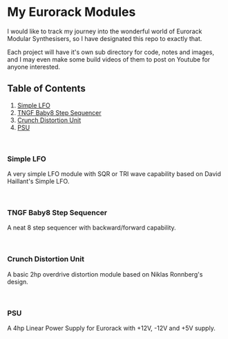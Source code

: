 # My Eurorack Modules

I would like to track my journey into the wonderful world of Eurorack Modular Synthesisers, so I have designated this repo to exactly that.

Each project will have it's own sub directory for code, notes and images, and I may even make some build videos of them to post on Youtube for anyone interested.

## Table of Contents
1. [Simple LFO](#simple-lfo)
2. [TNGF Baby8 Step Sequencer](#tngf-baby8-step-sequencer)
3. [Crunch Distortion Unit](#crunch-distortion-unit)
4. [PSU](#psu)

&nbsp;

### Simple LFO

A very simple LFO module with SQR or TRI wave capability based on David Haillant's Simple LFO.

&nbsp;

### TNGF Baby8 Step Sequencer

A neat 8 step sequencer with backward/forward capability.

&nbsp;

### Crunch Distortion Unit

A basic 2hp overdrive distortion module based on Niklas Ronnberg's design.

&nbsp;

### PSU

A 4hp Linear Power Supply for Eurorack with +12V, -12V and +5V supply.
